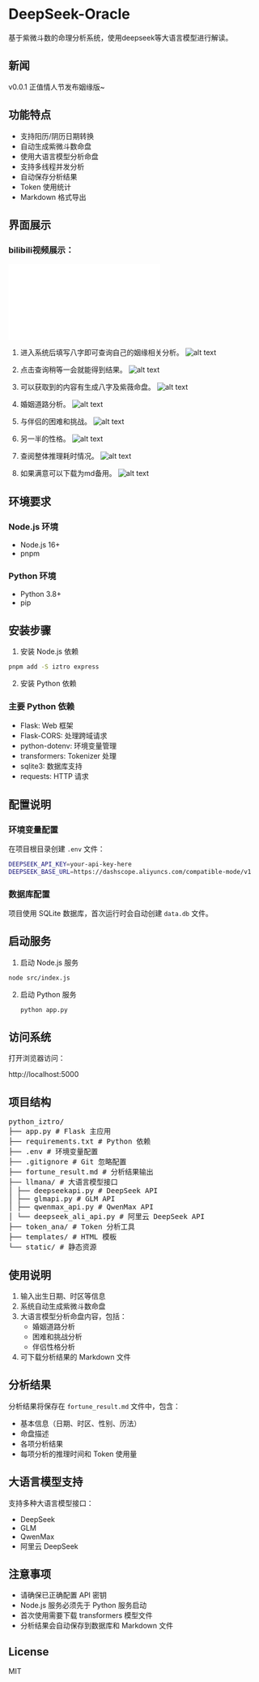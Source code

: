 # DeepSeek-Oracle

基于紫微斗数的命理分析系统，使用deepseek等大语言模型进行解读。

## 新闻

v0.0.1 正值情人节发布姻缘版~

## 功能特点

- 支持阳历/阴历日期转换
- 自动生成紫微斗数命盘
- 使用大语言模型分析命盘
- 支持多线程并发分析
- 自动保存分析结果
- Token 使用统计
- Markdown 格式导出

## 界面展示
### bilibili视频展示：

<iframe src="//player.bilibili.com/player.html?isOutside=true&aid=114000612301255&bvid=BV1M4KPeYEUd&cid=28383446601&p=1" scrolling="no" border="0" frameborder="no" framespacing="0" allowfullscreen="true"></iframe>

1. 进入系统后填写八字即可查询自己的姻缘相关分析。
![alt text](./static/p1.png)

2. 点击查询稍等一会就能得到结果。
![alt text](./static/p2.png)

3. 可以获取到的内容有生成八字及紫薇命盘。
![alt text](./static/p3.png)

4. 婚姻道路分析。
![alt text](./static/p4.png)

5. 与伴侣的困难和挑战。
![alt text](./static/p5.png)

6. 另一半的性格。
![alt text](./static/p6.png)

7. 查阅整体推理耗时情况。
![alt text](./static/p7.jpg)

8. 如果满意可以下载为md备用。
![alt text](./static/p8.png)

## 环境要求

### Node.js 环境
- Node.js 16+
- pnpm

### Python 环境
- Python 3.8+
- pip

## 安装步骤

1. 安装 Node.js 依赖



```bash
pnpm add -S iztro express
```




2. 安装 Python 依赖


### 主要 Python 依赖
- Flask: Web 框架
- Flask-CORS: 处理跨域请求
- python-dotenv: 环境变量管理
- transformers: Tokenizer 处理
- sqlite3: 数据库支持
- requests: HTTP 请求

## 配置说明

### 环境变量配置
在项目根目录创建 `.env` 文件：

```bash
DEEPSEEK_API_KEY=your-api-key-here
DEEPSEEK_BASE_URL=https://dashscope.aliyuncs.com/compatible-mode/v1
```



### 数据库配置
项目使用 SQLite 数据库，首次运行时会自动创建 `data.db` 文件。

## 启动服务

1. 启动 Node.js 服务

```bash
node src/index.js
```

2. 启动 Python 服务

   ```bash
   python app.py
   ```

   

## 访问系统

打开浏览器访问：

http://localhost:5000




## 项目结构

<pre>
python_iztro/
├── app.py # Flask 主应用
├── requirements.txt # Python 依赖
├── .env # 环境变量配置
├── .gitignore # Git 忽略配置
├── fortune_result.md # 分析结果输出
├── llmana/ # 大语言模型接口
│ ├── deepseekapi.py # DeepSeek API
│ ├── glmapi.py # GLM API
│ ├── qwenmax_api.py # QwenMax API
│ └── deepseek_ali_api.py # 阿里云 DeepSeek API
├── token_ana/ # Token 分析工具
├── templates/ # HTML 模板
└── static/ # 静态资源
</pre>

## 使用说明

1. 输入出生日期、时区等信息
2. 系统自动生成紫微斗数命盘
3. 大语言模型分析命盘内容，包括：
   - 婚姻道路分析
   - 困难和挑战分析
   - 伴侣性格分析
4. 可下载分析结果的 Markdown 文件

## 分析结果

分析结果将保存在 `fortune_result.md` 文件中，包含：
- 基本信息（日期、时区、性别、历法）
- 命盘描述
- 各项分析结果
- 每项分析的推理时间和 Token 使用量

## 大语言模型支持

支持多种大语言模型接口：
- DeepSeek
- GLM
- QwenMax
- 阿里云 DeepSeek

## 注意事项

- 请确保已正确配置 API 密钥
- Node.js 服务必须先于 Python 服务启动
- 首次使用需要下载 transformers 模型文件
- 分析结果会自动保存到数据库和 Markdown 文件

## License

MIT
